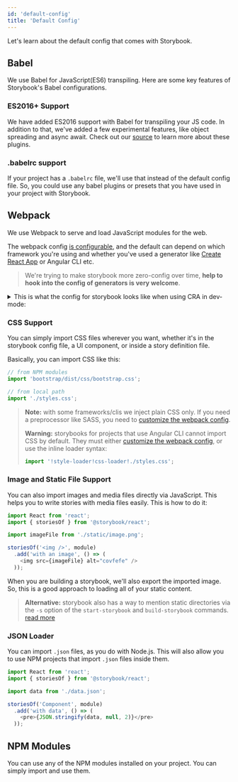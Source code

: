 ```yaml
---
id: 'default-config'
title: 'Default Config'
---
```


Let's learn about the default config that comes with Storybook.

## Babel

We use Babel for JavaScript(ES6) transpiling.
Here are some key features of Storybook's Babel configurations.

### ES2016+ Support

We have added ES2016 support with Babel for transpiling your JS code.
In addition to that, we've added a few experimental features, like object spreading and async await.
Check out our [source](https://github.com/storybookjs/storybook/blob/master/lib/core/src/server/common/babel.js) to learn more about these plugins.

### .babelrc support

If your project has a `.babelrc` file, we'll use that instead of the default config file.
So, you could use any babel plugins or presets that you have used in your project with Storybook.

## Webpack

We use Webpack to serve and load JavaScript modules for the web.

The webpack config [is configurable](/configurations/custom-webpack-config/), and the default can depend on which framework you're using and whether you've used a generator like [Create React App](https://github.com/facebookincubator/create-react-app) or Angular CLI etc.

> We're trying to make storybook more zero-config over time, **help to hook into the config of generators is very welcome**.

<details>
  <summary>This is what the config for storybook looks like when using CRA in dev-mode:</summary>

  ```js
  {
    mode: 'development',
    bail: false,
    devtool: '#cheap-module-source-map',
    entry: [
      '@storybook/core/dist/server/common/polyfills.js',
      '@storybook/core/dist/server/preview/globals.js',
      '<your-storybook-dir>/config.js',
      'webpack-hot-middleware/client.js?reload=true',
    ],
    output: {
      path: './',
      filename: '[name].[hash].bundle.js',
      publicPath: '',
    },
    plugins: [
      HtmlWebpackPlugin {
        options: {
          template: '@storybook/core/dist/server/templates/index.ejs',
          templateContent: false,
          templateParameters: [Function: templateParameters],
          filename: 'iframe.html',
          hash: false,
          inject: false,
          compile: true,
          favicon: false,
          minify: undefined,
          cache: true,
          showErrors: true,
          chunks: 'all',
          excludeChunks: [],
          chunksSortMode: 'none',
          meta: {},
          title: 'Webpack App',
          xhtml: false,
          alwaysWriteToDisk: true,
        },
      },
      DefinePlugin {
        definitions: {
          'process.env': {
            NODE_ENV: '"development"',
            NODE_PATH: '""',
            PUBLIC_URL: '"."',
            '<storybook-environment-variables>'
            '<dotenv-environment-variables>'
          },
        },
      },
      WatchMissingNodeModulesPlugin {
        nodeModulesPath: './node_modules',
      },
      HotModuleReplacementPlugin {},
      CaseSensitivePathsPlugin {},
      ProgressPlugin {},
      DefinePlugin {
        definitions: {
          '<storybook-environment-variables>'
          '<dotenv-environment-variables>'
        },
      },
    ],
    module: {
      rules: [
        { test: /\.(mjs|jsx?)$/,
          use: [
            { loader: 'babel-loader', options:
              { cacheDirectory: './node_modules/.cache/storybook',
                presets: [
                  [ './node_modules/@babel/preset-env/lib/index.js', { shippedProposals: true, useBuiltIns: 'usage', corejs: '3' } ],
                  './node_modules/@babel/preset-react/lib/index.js',
                  './node_modules/@babel/preset-flow/lib/index.js',
                ],
                plugins: [
                  './node_modules/@babel/plugin-proposal-object-rest-spread/lib/index.js',
                  './node_modules/@babel/plugin-proposal-class-properties/lib/index.js',
                  './node_modules/@babel/plugin-syntax-dynamic-import/lib/index.js',
                  [ './node_modules/babel-plugin-emotion/dist/babel-plugin-emotion.cjs.js', { sourceMap: true, autoLabel: true } ],
                  './node_modules/babel-plugin-macros/dist/index.js',
                  './node_modules/@babel/plugin-transform-react-constant-elements/lib/index.js',
                  './node_modules/babel-plugin-add-react-displayname/index.js',
                  [ './node_modules/babel-plugin-react-docgen/lib/index.js', { DOC_GEN_COLLECTION_NAME: 'STORYBOOK_REACT_CLASSES' } ],
                ],
              },
            },
          ],
          include: [ './' ],
          exclude: [ './node_modules' ],
        },
        { test: /\.md$/,
          use: [
            { loader: './node_modules/raw-loader/index.js' },
          ],
        },
        { test: /\.css$/,
          use: [
            './node_modules/style-loader/index.js',
            { loader: './node_modules/css-loader/dist/cjs.js', options: { importLoaders: 1 } },
            { loader: './node_modules/postcss-loader/src/index.js', options: { ident: 'postcss', postcss: {}, plugins: [Function: plugins] } },
          ],
        },
        { test: /\.(svg|ico|jpg|jpeg|png|gif|eot|otf|webp|ttf|woff|woff2|cur|ani)(\?.*)?$/,
          loader: './node_modules/file-loader/dist/cjs.js',
          query: { name: 'static/media/[name].[hash:8].[ext]' },
        },
        { test: /\.(mp4|webm|wav|mp3|m4a|aac|oga)(\?.*)?$/,
          loader: './node_modules/url-loader/dist/cjs.js',
          query: { limit: 10000, name: 'static/media/[name].[hash:8].[ext]' },
        },
      ],
    },
    resolve: {
      extensions: [ '.mjs', '.js', '.jsx', '.json' ],
      modules: [ 'node_modules' ],
      mainFields: [ 'browser', 'main', 'module' ],
      alias: {
        'core-js': './node_modules/core-js',
        react: './node_modules/react',
        'react-dom': './node_modules/react-dom',
      },
    },
    optimization: {
      splitChunks: { chunks: 'all' },
      runtimeChunk: true,
      minimizer: [ [Object] ],
    },
    performance: { hints: false },
  }
  ```
</details>


### CSS Support

You can simply import CSS files wherever you want, whether it's in the storybook config file, a UI component, or inside a story definition file.

Basically, you can import CSS like this:

```js
// from NPM modules
import 'bootstrap/dist/css/bootstrap.css';

// from local path
import './styles.css';
```

> **Note:** with some frameworks/clis we inject plain CSS only. If you need a preprocessor like SASS, you need to [customize the webpack config](/configurations/custom-webpack-config/).
>
> **Warning:** storybooks for projects that use Angular CLI cannot import CSS by default. They must either [customize the webpack config](/configurations/custom-webpack-config/), or use the inline loader syntax:
> ```js
> import '!style-loader!css-loader!./styles.css';
> ```

### Image and Static File Support

You can also import images and media files directly via JavaScript.
This helps you to write stories with media files easily. This is how to do it:

```js
import React from 'react';
import { storiesOf } from '@storybook/react';

import imageFile from './static/image.png';

storiesOf('<img />', module)
  .add('with an image', () => (
    <img src={imageFile} alt="covfefe" />
  ));
```

When you are building a storybook, we'll also export the imported image.
So, this is a good approach to loading all of your static content.

> **Alternative:** storybook also has a way to mention static directories via the `-s` option of the `start-storybook` and `build-storybook` commands. [read more](/configurations/serving-static-files/)

### JSON Loader

You can import `.json` files, as you do with Node.js.
This will also allow you to use NPM projects that import `.json` files inside them.

```js
import React from 'react';
import { storiesOf } from '@storybook/react';

import data from './data.json';

storiesOf('Component', module)
  .add('with data', () => (
    <pre>{JSON.stringify(data, null, 2)}</pre>
  ));
```

## NPM Modules

You can use any of the NPM modules installed on your project.
You can simply import and use them.
